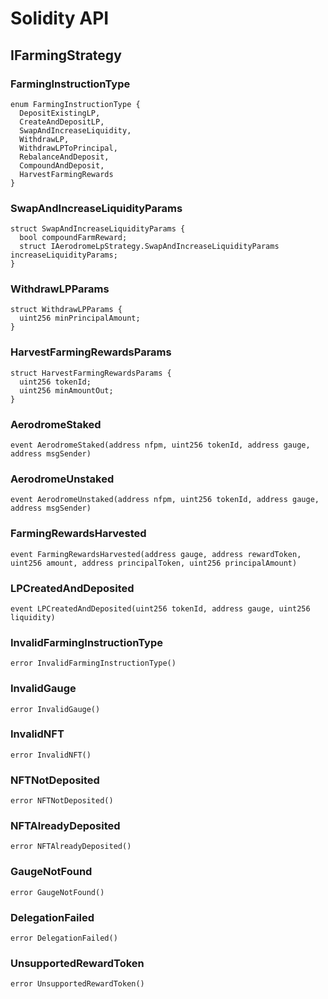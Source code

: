 # Solidity API

## IFarmingStrategy

### FarmingInstructionType

```solidity
enum FarmingInstructionType {
  DepositExistingLP,
  CreateAndDepositLP,
  SwapAndIncreaseLiquidity,
  WithdrawLP,
  WithdrawLPToPrincipal,
  RebalanceAndDeposit,
  CompoundAndDeposit,
  HarvestFarmingRewards
}
```

### SwapAndIncreaseLiquidityParams

```solidity
struct SwapAndIncreaseLiquidityParams {
  bool compoundFarmReward;
  struct IAerodromeLpStrategy.SwapAndIncreaseLiquidityParams increaseLiquidityParams;
}
```

### WithdrawLPParams

```solidity
struct WithdrawLPParams {
  uint256 minPrincipalAmount;
}
```

### HarvestFarmingRewardsParams

```solidity
struct HarvestFarmingRewardsParams {
  uint256 tokenId;
  uint256 minAmountOut;
}
```

### AerodromeStaked

```solidity
event AerodromeStaked(address nfpm, uint256 tokenId, address gauge, address msgSender)
```

### AerodromeUnstaked

```solidity
event AerodromeUnstaked(address nfpm, uint256 tokenId, address gauge, address msgSender)
```

### FarmingRewardsHarvested

```solidity
event FarmingRewardsHarvested(address gauge, address rewardToken, uint256 amount, address principalToken, uint256 principalAmount)
```

### LPCreatedAndDeposited

```solidity
event LPCreatedAndDeposited(uint256 tokenId, address gauge, uint256 liquidity)
```

### InvalidFarmingInstructionType

```solidity
error InvalidFarmingInstructionType()
```

### InvalidGauge

```solidity
error InvalidGauge()
```

### InvalidNFT

```solidity
error InvalidNFT()
```

### NFTNotDeposited

```solidity
error NFTNotDeposited()
```

### NFTAlreadyDeposited

```solidity
error NFTAlreadyDeposited()
```

### GaugeNotFound

```solidity
error GaugeNotFound()
```

### DelegationFailed

```solidity
error DelegationFailed()
```

### UnsupportedRewardToken

```solidity
error UnsupportedRewardToken()
```

